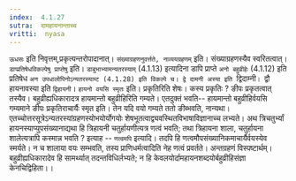 ```yaml
---
index:  4.1.27
sutra:  दामहायनान्ताच्च
vritti:  nyasa
---
```


`ऊधसः` इति निवृत्तम्,प्रकृत्यन्तरोपादानात्। `संख्याग्रहणनुवर्त्तते, नाव्ययग्रहणम्` इति। संख्याग्रहणस्यैव स्वरितत्वात्। `डाप्प्रतिषेधविकल्पेषु प्राप्तेषु` इति। `डाबुभाभ्यामन्यतरस्याम्` (4.1.13) इत्यादिना डापि प्राप्ते `अनो बहुव्रीहेः` (4.1.12) इति प्रतिषेध `अन उपधालोपिनोऽन्यतरस्याम्ट (4.1.28) इति विकल्पे च। द्वे दामनी अस्या इति `द्विदाम्नी`। `द्वौ हायनावस्या इति `द्विहायनी`।
`हायनो वयसि स्मृतः` इति। प्रकृतिरिति शेषः। कस्य प्रकृतिः ? ङीपः प्रकृतत्वात् तस्यैव। बहुव्रीह्यधिकारादत्र हायमान्तो बहुव्रीहिरिति गम्यते। एतदुक्तं भवति-- हायमान्तो बहुव्रीहिर्वयसि गम्यमाने ङीपः प्रकृतिराचार्यैः स्मृत इति। तेन यदि वयो गम्यते ततो ङीब्भवति, नान्यथा। एतच्चोत्तरसूत्रेऽन्यतरस्यांग्रहणस्योभयोर्योगयोः शेषभूतत्वाद्व्यवस्थितविभाषाविज्ञानाच्च लभ्यते। अथ त्रिचतुर्भ्यां हायनस्याप्युपसंख्यानाद्यथा हि त्रिहायनी चतुर्हायणीत्यत्र णत्वं भवति; तथा त्रिहायना शाला, चतुर्हायना शालेत्यत्रापि कस्मान्न भवति ? इत्याह -- `णत्वमपि` इत्यादि। तदपि हि णत्वमौपसंख्यानिकमाचार्यैर्वयस्येव स्मर्यते। न च शालाया वयः सम्भवति, तस्य प्राणिधर्मत्वादिति नेह णत्वं प्रवर्तते।
अन्तग्रहणं विस्पष्टार्थम्। बहुव्रीह्यधिकारादेव हि सामर्थ्यात् तदन्तविधिर्लभ्यते; न हि केवलयोर्दामहायनशब्दयोर्बहुव्रीहिसंज्ञा केनचिद्विहिता।।

